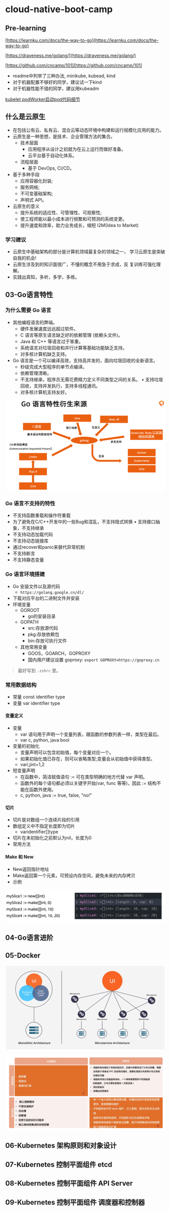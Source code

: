 # cloud-native-boot-camp

## Pre-learning

[https://learnku.com/docs/the-way-to-go](https://learnku.com/docs/the-way-to-go)

[https://draveness.me/golang/](https://draveness.me/golang/)

[https://github.com/cncamp/101](https://github.com/cncamp/101)

- readme中列举了三种办法, minikube, kubead, kind
- 对于机器配置不够好的同学，建议试一下kind
- 对于机器性能不错的同学，建议用kubeadm

[kubelet podWorker启动pod代码细节](https://pouncing-waterfall-7c4.notion.site/kubelet-go-c3b5cf9bbf4b4e3098720f61efb15e0e)

## 什么是云原生

- 在包括公有云、私有云、混合云等动态环境中构建和运行规模化应用的能力。
- 云原生是一种思想，是技术、企业管理方法的集合。
  - 技术层面
    - 应用程序从设计之初就为在云上运行而做好准备。
    - 云平台基于自动化体系。
  - 流程层面
    - 基于 DevOps, CI/CD。
- 基于多种手段
  - 应用容器化封装;
  - 服务网格;
  - 不可变基础架构;
  - 声明式 API。
- 云原生的意义
  - 提升系统的适应性、可管理性、可观察性;
  - 使工程师能以最小成本进行频繁和可预测的系统变更。
  - 提升速度和效率，助力业务成长，缩短 I2M(Idea to Market)

### 学习建议

- 云原生中基础架构的部分是计算机领域最复杂的领域之一， 学习云原生是突破自我的机会!
- 云原生涉及到的知识面很广，不懂的概念不用急于求成，反 复训练可强化理解。
- 实践出真知，多听，多学，多练。

## 03-Go语言特性

### 为什么需要 Go 语言

- 其他编程语言的弊端。
  - 硬件发展速度远远超过软件。
  - C 语言等原生语言缺乏好的依赖管理 (依赖头文件)。
  - Java 和 C++ 等语言过于笨重。
  - 系统语言对垃圾回收和并行计算等基础功能缺乏支持。
  - 对多核计算机缺乏支持。
- Go 语言是一个可以编译高效，支持高并发的，面向垃圾回收的全新语言。
  - 秒级完成大型程序的单节点编译。
  - 依赖管理清晰。
  - 不支持继承，程序员无需花费精力定义不同类型之间的关系。 • 支持垃圾回收，支持并发执行，支持多线程通讯。
  - 对多核计算机支持友好。

![001](./images/001.png)

### Go 语言不支持的特性

- 不支持函数重载和操作符重载
- 为了避免在C/C++开发中的一些Bug和混乱，不支持隐式转换 • 支持接口抽象，不支持继承
- 不支持动态加载代码
- 不支持动态链接库
- 通过recover和panic来替代异常机制
- 不支持断言
- 不支持静态变量

### Go 语言环境搭建

- Go 安装文件以及源代码
  - `https://golang.google.cn/dl/`
- 下载对应平台的二进制文件并安装
- 环境变量
  - GOROOT
    - go的安装目录
  - GOPATH
    - src:存放源代码
    - pkg:存放依赖包
    - bin:存放可执行文件
  - 其他常用变量
    - GOOS，GOARCH，GOPROXY
    - 国内用户建议设置 goproxy: `export GOPROXY=https://goproxy.cn`

> 最好写到 `.zshrc` 里。

### 常用数据结构

- 常量 const identifier type
- 变量 var identifier type

#### 变量定义

- 变量
  - var 语句用于声明一个变量列表，跟函数的参数列表一样，类型在最后。
  - var c, python, java bool
- 变量的初始化
  - 变量声明可以包含初始值，每个变量对应一个。
  - 如果初始化值已存在，则可以省略类型;变量会从初始值中获得类型。
  - vari,jint=1,2
- 短变量声明
  - 在函数中，简洁赋值语句 := 可在类型明确的地方代替 var 声明。
  - 函数外的每个语句都必须以关键字开始(var, func 等等)，因此 := 结构不能在函数外使用。
  - c, python, java := true, false, "no!"

#### 切片

- 切片是对数组一个连续片段的引用
- 数组定义中不指定长度即为切片
  - varidentifier[]type
- 切片在未初始化之前默认为nil，长度为0
- 常用方法

#### Make 和 New

- New返回指针地址
- Make返回第一个元素，可预设内存空间，避免未来的内存拷贝
- 示例

![002](./images/002.png)

## 04-Go语言进阶

## 05-Docker

![05_001](images/docker/05_001.png)

![05_002](images/docker/05_002.png)

## 06-Kubernetes 架构原则和对象设计

## 07-Kubernetes 控制平面组件 etcd

## 08-Kubernetes 控制平面组件 API Server

## 09-Kubernetes 控制平面组件 调度器和控制器